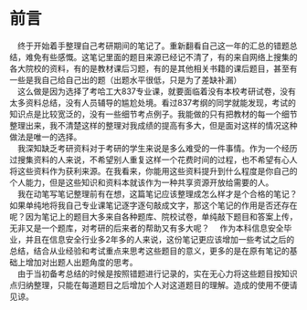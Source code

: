 # 前言

　终于开始着手整理自己考研期间的笔记了。重新翻看自己这一年的汇总的错题总结，难免有些感慨。这笔记里面的题目来源已经记不清了，有的来自网络上搜集的各大院校的资料，有的是教材课后习题，有的是其他相关书籍的课后题目，甚至有一些是我自己给自己出的题（出题水平很低，只是为了差缺补漏）   
　这么做是因为选择了考哈工大837专业课，就要面临着没有本校考研试卷，没有太多资料总结，没有人员辅导的尴尬处境。看过837考纲的同学就能发现，考试的知识点是比较宽泛的，没有一些细节考点例子。我能做的只有把教材的每一个细节整理出来，我不清楚这样的整理对我成绩的提高有多大，但是面对这样的情况这种做法是唯一的选择。    
　我深知缺乏考研资料对于考研的学生来说是多么难受的一件事情。作为一个经历过搜集资料的人来说，不希望别人重复这样一个花费时间的过程，也不希望有心人将这些资料作为获利来源。在我看来，你能用这些资料提升到什么程度是你自己的个人能力，但是这些知识和资料本就该作为一种共享资源开放给需要的人。     
　我在动笔写笔记整理前有在想，这篇笔记应该整理成怎么样才是个合格的笔记？如果单纯地将我自己专业课笔记逐字逐句敲成文字，那这个笔记的作用是否还存在呢？因为笔记上的题目大多来自各种题库、院校试卷，单纯敲下题目和答案上传，无非又是一个题库，对考研的后来者的帮助又有多大呢？
　作为本科信息安全毕业，并且在信息安全行业多2年多的人来说，这份笔记更应该增加一些考试之后的总结，结合从业经验和考试重点来思考这些题目的意义，更多的是在原有笔记的基础上增加对出题人出题角度的思考。      
　由于当初备考总结的时候是按照错题进行记录的，实在无心力将这些题目按知识点归纳整理，只能在每道题目之后增加个人对这道题目的理解。造成的使用不便请见谅。     